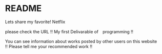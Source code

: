 # README

Lets share my favorite! Netflix

please check the URL !!
My first Delivarable of　programming !!

You can see information about works posted by other users on this website !!
Please tell me your recommended work !!
